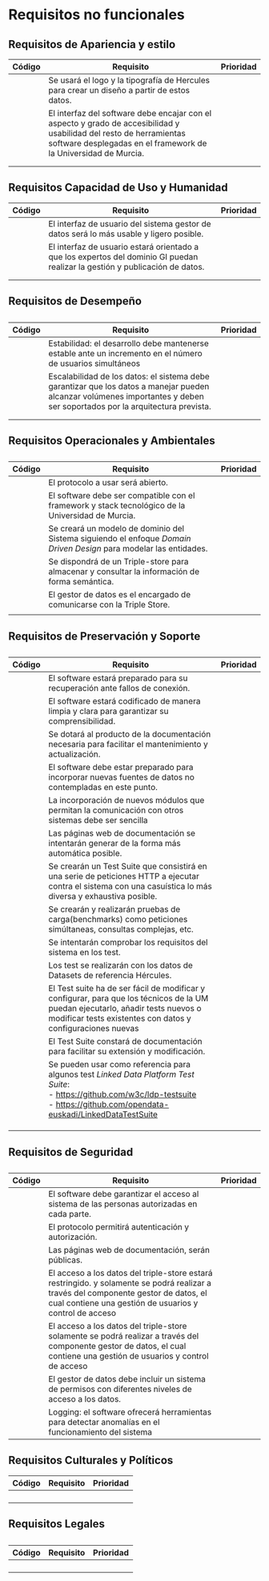 # Requisitos no funcionales



##  Requisitos de Apariencia y estilo

| Código | Requisito                                                    | Prioridad |
| ------ | ------------------------------------------------------------ | --------- |
|        | Se usará el logo y la tipografía de Hercules para crear un diseño a partir de estos datos. |           |
|        | El interfaz del software debe encajar con el aspecto y grado de accesibilidad y usabilidad del resto de herramientas software desplegadas en el framework de la Universidad de Murcia. |           |
|        |                                                              |           |
|        |                                                              |           |



## Requisitos Capacidad de Uso y Humanidad

| Código | Requisito                                                    | Prioridad |
| ------ | ------------------------------------------------------------ | --------- |
|        | El interfaz de usuario del sistema gestor de datos será lo más usable y ligero posible. |           |
|        | El interfaz de usuario estará orientado a que los expertos del dominio GI puedan realizar la gestión y publicación de datos. |           |
|        |                                                              |           |
|        |                                                              |           |



## Requisitos de Desempeño

## 

| Código | Requisito                                                    | Prioridad |
| ------ | ------------------------------------------------------------ | --------- |
|        | Estabilidad: el desarrollo debe mantenerse estable ante un incremento en el número de usuarios simultáneos |           |
|        | Escalabilidad de los datos: el sistema debe garantizar que los datos a manejar pueden alcanzar volúmenes importantes y deben ser soportados por la arquitectura prevista. |           |
|        |                                                              |           |
|        |                                                              |           |





## Requisitos Operacionales y Ambientales

## 

| Código | Requisito                                                    | Prioridad |
| ------ | ------------------------------------------------------------ | --------- |
|        | El protocolo a usar será abierto.                            |           |
|        | El software debe ser compatible con el framework y stack tecnológico de la Universidad de Murcia. |           |
|        | Se creará un modelo de dominio del Sistema siguiendo el enfoque *Domain Driven Design* para modelar las entidades. |           |
|        | Se dispondrá de un Triple-store para almacenar y consultar la información de forma semántica. |           |
|        | El gestor de datos es el encargado de comunicarse con la Triple Store. |           |
|        |                                                              |           |





## Requisitos de Preservación y Soporte

## 

| Código | Requisito                                                    | Prioridad |
| ------ | ------------------------------------------------------------ | --------- |
|        | El software estará preparado para su recuperación ante fallos de conexión. |           |
|        | El software estará codificado de manera limpia y clara para garantizar su comprensibilidad. |           |
|        | Se dotará al producto de la documentación necesaria para facilitar el mantenimiento y actualización. |           |
|        | El software debe estar preparado para incorporar nuevas fuentes de datos no contempladas en este punto. |           |
|        | La incorporación de nuevos módulos que permitan la comunicación con otros sistemas debe ser sencilla |           |
|        | Las páginas web de documentación se intentarán generar de la forma más automática posible. |           |
|        | Se crearán un Test Suite que consistirá en una serie de peticiones HTTP a ejecutar contra el sistema con una casuística lo más diversa y exhaustiva posible. |           |
|        | Se crearán y realizarán pruebas de carga(benchmarks)  como peticiones simúltaneas, consultas complejas, etc. |           |
|        | Se intentarán comprobar los requisitos del sistema en los test. |           |
|        | Los test se realizarán con los datos de Datasets de referencia Hércules. |           |
|        | El Test suite ha de ser fácil de modificar y configurar, para que los técnicos de la UM puedan ejecutarlo, añadir tests nuevos o modificar tests existentes con datos y configuraciones nuevas |           |
|        | El Test Suite constará de documentación para facilitar su extensión y modificación. |           |
|        | Se pueden usar como referencia para algunos test *Linked Data Platform Test Suite*:<br />- https://github.com/w3c/ldp-testsuite<br />- https://github.com/opendata-euskadi/LinkedDataTestSuite |           |
|        |                                                              |           |
|        |                                                              |           |
|        |                                                              |           |





## Requisitos de Seguridad

## 

| Código | Requisito                                                    | Prioridad |
| ------ | ------------------------------------------------------------ | --------- |
|        | El software debe garantizar el acceso al sistema de las personas autorizadas en cada parte. |           |
|        | El protocolo permitirá autenticación y autorización.         |           |
|        | Las páginas web de documentación, serán públicas.            |           |
|        | El acceso a los datos del triple-store  estará restringido. y solamente se podrá realizar a través del componente  gestor de datos, el cual contiene una gestión de usuarios y control de acceso |           |
|        | El acceso a los datos del triple-store   solamente se podrá realizar a través del componente  gestor de datos, el cual contiene una gestión de usuarios y control de acceso |           |
|        | El gestor de datos debe incluir un sistema de permisos con diferentes niveles de acceso a los datos. |           |
|        | Logging: el software ofrecerá  herramientas para detectar anomalías en el funcionamiento del sistema |           |



## Requisitos Culturales y Políticos



| Código | Requisito | Prioridad |
| ------ | --------- | --------- |
|        |           |           |
|        |           |           |
|        |           |           |
|        |           |           |



## Requisitos Legales

## 

| Código | Requisito | Prioridad |
| ------ | --------- | --------- |
|        |           |           |
|        |           |           |
|        |           |           |
|        |           |           |




